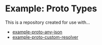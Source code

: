 # Example: Proto Types

This is a repository created for use with...

* [example-proto-any-json](https://github.com/jncmaguire/example-proto-any-json)
* [example-proto-custom-resolver](https://github.com/jncmaguire/example-proto-custom-resolver)
